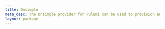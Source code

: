 ```yaml
---
title: Dnsimple
meta_desc: The Dnsimple provider for Pulumi can be used to provision any of the cloud resources available in Dnsimple.
layout: package
---
```


